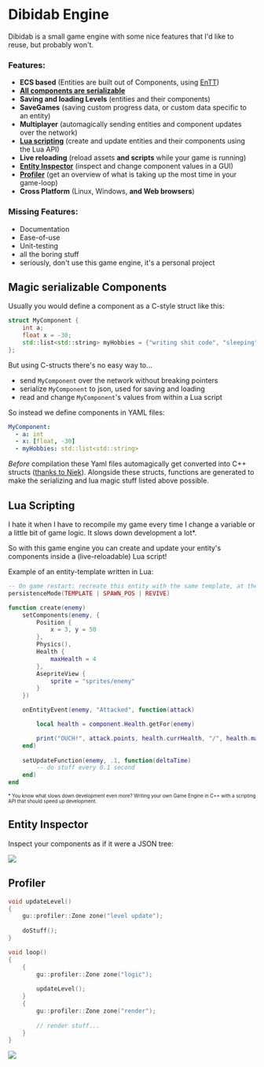 # Dibidab Engine

Dibidab is a small game engine with some nice features that I'd like to reuse, but probably won't.

### Features:
- **ECS based** (Entities are built out of Components, using [EnTT](https://github.com/skypjack/entt))
- [**All components are serializable**](#magic-serializable-components)
- **Saving and loading Levels** (entities and their components)
- **SaveGames** (saving custom progress data, or custom data specific to an entity)
- **Multiplayer** (automagically sending entities and component updates over the network)
- [**Lua scripting**](#lua-scripting) (create and update entities and their components using the Lua API)
- **Live reloading** (reload assets **and scripts** while your game is running)
- [**Entity Inspector**](#entity-inspector) (inspect and change component values in a GUI)
- [**Profiler**](#profiler) (get an overview of what is taking up the most time in your game-loop)
- **Cross Platform** (Linux, Windows, **and Web browsers**)

### Missing Features:
- Documentation
- Ease-of-use
- Unit-testing
- all the boring stuff
- seriously, don't use this game engine, it's a personal project


## Magic serializable Components
Usually you would define a component as a C-style struct like this:
```C++
struct MyComponent {
    int a;
    float x = -30;
    std::list<std::string> myHobbies = {"writing shit code", "sleeping"};
};
```
But using C-structs there's no easy way to...
- send `MyComponent` over the network without breaking pointers
- serialize `MyComponent` to json, used for saving and loading
- read and change `MyComponent`'s values from within a Lua script

 So instead we define components in YAML files:
```yaml
MyComponent:
  - a: int
  - x: [float, -30]
  - myHobbies: std::list<std::string>
```
*Before* compilation these Yaml files automagically get converted into C++ structs ([thanks to Niek](https://github.com/dibidabidab/lua-serde)).
Alongside these structs, functions are generated to make the serializing and lua magic stuff listed above possible.


## Lua Scripting
I hate it when I have to recompile my game every time I change a variable or a little bit of game logic.
It slows down development a lot*.

So with this game engine you can create and update your entity's components inside a (live-reloadable) Lua script!

Example of an entity-template written in Lua:
```lua
-- On game restart: recreate this entity with the same template, at the original spawn position
persistenceMode(TEMPLATE | SPAWN_POS | REVIVE) 

function create(enemy)
    setComponents(enemy, {
        Position {
            x = 3, y = 50
        },
        Physics(),
        Health {
            maxHealth = 4
        },
        AsepriteView {
            sprite = "sprites/enemy"
        }
    })

    onEntityEvent(enemy, "Attacked", function(attack)

        local health = component.Health.getFor(enemy)

        print("OUCH!", attack.points, health.currHealth, "/", health.maxHealth)
    end)
    
    setUpdateFunction(enemy, .1, function(deltaTime)
        -- do stuff every 0.1 second
    end)
end
```

<sup><sup>* You know what slows down development even more? Writing your own Game Engine in C++ with a scripting API that should speed up development.</sup></sup>


## Entity Inspector
Inspect your components as if it were a JSON tree:

![](https://imgur.com/91eVQg9l.png)

## Profiler

```c++
void updateLevel()
{
    gu::profiler::Zone zone("level update");
    
    doStuff();
}

void loop()
{
    {
        gu::profiler::Zone zone("logic");
    
        updateLevel();
    }
    {
        gu::profiler::Zone zone("render");
    
        // render stuff...
    }
}
```

![](https://imgur.com/NZcTBPy.png)
